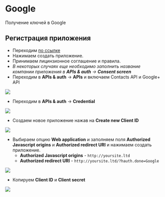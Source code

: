 # Google

Получение ключей в Google

## Регистрация приложения

* Переходим [по ссылке][1]
* Нажимаем создать приложение.
* Принимаем лицинзионное соглашение и правила.
* *В некоторых случаях еще необходимо заполнить название компании приложения в **APIs & auth** &rarr; **Consent screen***
* Переходим в **APIs & auth** &rarr; **APIs** и включаем Contacts API и Google+ API

[![](https://file.modx.pro/files/1/a/2/1a23dbb7774059caba5bcf78bb30f0d0s.jpg)](https://file.modx.pro/files/1/a/2/1a23dbb7774059caba5bcf78bb30f0d0.png)

* Переходим в **APIs & auth** &rarr; **Credential**

[![](https://file.modx.pro/files/9/e/7/9e75c595a6b5f8d2d7f3cfb8712f9732s.jpg)](https://file.modx.pro/files/9/e/7/9e75c595a6b5f8d2d7f3cfb8712f9732.png)

* Создаем новое приложение нажав на **Create new Client ID**

[![](https://file.modx.pro/files/c/9/c/c9cb6dbf2bd5a79133550733f7b7426es.jpg)](https://file.modx.pro/files/c/9/c/c9cb6dbf2bd5a79133550733f7b7426e.png)

* Выбираем опцию **Web application** и заполняем поля **Authorized Javascript origins** и **Authorized redirect URI** и нажимаем создать приложение.
  * **Authorized Javascript origins** - `http://yoursite.ltd`
  * **Authorized redirect URI** - `http://yoursite.ltd/?hauth.done=Google`

[![](https://file.modx.pro/files/3/a/8/3a83a7551e1486841476e253f2519338s.jpg)](https://file.modx.pro/files/3/a/8/3a83a7551e1486841476e253f2519338.png)

* Копируем **Client ID** и **Client secret**

[![](https://file.modx.pro/files/b/c/9/bc965d7b789dcf4571c3896e77445f56s.jpg)](https://file.modx.pro/files/b/c/9/bc965d7b789dcf4571c3896e77445f56.png)

[1]: https://code.google.com/apis/console/

